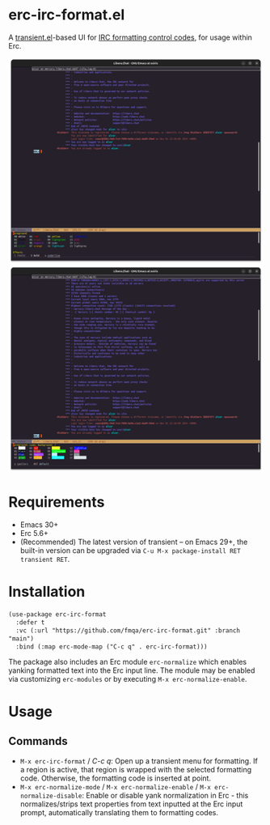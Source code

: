 # erc-irc-format.el

A [transient.el](https://www.gnu.org/software/emacs/manual/html_mono/transient.html)-based UI for [IRC formatting control codes](https://modern.ircdocs.horse/formatting.html), for usage within Erc.

![Foreground selection](.assets/0-fg.png?raw=true "Foreground color selection")
![Background selection](.assets/1-bg.png?raw=true "Background color selection")

# Requirements

* Emacs 30+
* Erc 5.6+
* (Recommended) The latest version of transient – on Emacs 29+, the built-in version can be upgraded via `C-u M-x package-install RET transient RET`.

# Installation

```
(use-package erc-irc-format
  :defer t
  :vc (:url "https://github.com/fmqa/erc-irc-format.git" :branch "main")
  :bind (:map erc-mode-map ("C-c q" . erc-irc-format)))
```

The package also includes an Erc module `erc-normalize` which enables yanking formatted text into the Erc input line. The module may be enabled via customizing `erc-modules` or by executing `M-x erc-normalize-enable`.

# Usage

## Commands

* `M-x erc-irc-format` / _C-c q_: Open up a transient menu for formatting. If a region is active, that region is wrapped with the selected formatting code. Otherwise, the formatting code is inserted at point.
* `M-x erc-normalize-mode` / `M-x erc-normalize-enable` / `M-x erc-normalize-disable`: Enable or disable yank normalization in Erc - this normalizes/strips text properties from text inputted at the Erc input prompt, automatically translating them to formatting codes.
